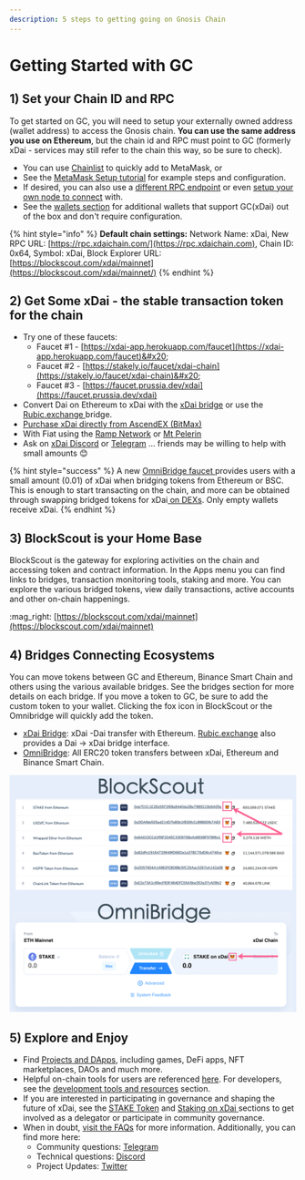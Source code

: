 ```yaml
---
description: 5 steps to getting going on Gnosis Chain
---
```


# Getting Started with GC

## 1) Set your Chain ID and RPC

To get started on GC, you will need to setup your externally owned address (wallet address) to access the Gnosis chain. **You can use the same address you use on Ethereum**, but the chain id and RPC must point to GC (formerly xDai - services may still refer to the chain this way, so be sure to check). &#x20;

* You can use [Chainlist](https://chainlist.org) to quickly add to MetaMask, or
* See the [MetaMask Setup tutorial](wallets/metamask/metamask-setup.md) for example steps and configuration.
* If desired, you can also use a [different RPC endpoint](../for-developers/developer-resources/#json-rpc-endpoints) or even [setup your own node to connect](../for-developers/install-xdai-client/) with.
* See the [wallets section](wallets/) for additional wallets that support GC(xDai) out of the box and don't require configuration.

{% hint style="info" %}
**Default chain settings:** Network Name: xDai,  New RPC URL: [https://rpc.xdaichain.com/](https://rpc.xdaichain.com), Chain ID: 0x64, Symbol: xDai, Block Explorer URL: [https://blockscout.com/xdai/mainnet](https://blockscout.com/xdai/mainnet/)
{% endhint %}

## 2) Get Some xDai - the stable transaction token for the chain

* Try one of these faucets:
  * Faucet #1 - [https://xdai-app.herokuapp.com/faucet](https://xdai-app.herokuapp.com/faucet)&#x20;
  * Faucet #2 - [https://stakely.io/faucet/xdai-chain](https://stakely.io/faucet/xdai-chain)&#x20;
  * Faucet #3 - [https://faucet.prussia.dev/xdai](https://faucet.prussia.dev/xdai)
* Convert Dai on Ethereum to xDai with the [xDai bridge](bridges/converting-xdai-via-bridge/) or use the [Rubic.exchange ](https://rubic.exchange)bridge.
* [Purchase xDai directly from AscendEX (BitMax)](https://bitmax.io/en/basic/cashtrade-spottrading/usdt/xdai)
* With Fiat using the [Ramp Network](get-xdai-tokens/buying-xdai-with-fiat/ramp-network.md) or [Mt Pelerin](get-xdai-tokens/buying-xdai-with-fiat/mt-pelerin.md)
* Ask on [xDai Discord](https://discord.gg/mPJ9zkq) or [Telegram](https://t.me/xdaistable) ... friends may be willing to help with small amounts :blush:&#x20;

{% hint style="success" %}
A new [OmniBridge faucet ](get-xdai-tokens/xdai-faucet.md#omnibridge-faucet) provides users with a small amount (0.01) of xDai when bridging tokens from Ethereum or BSC. This is enough to start transacting on the chain, and more can be obtained through swapping bridged tokens for xDai[ on DEXs](../about-gc/project-spotlights/#defi). Only empty wallets receive xDai.
{% endhint %}

## 3) BlockScout is your Home Base

BlockScout is the gateway for exploring activities on the chain and accessing token and contract information. In the Apps menu you can find links to bridges, transaction monitoring tools, staking and more. You can explore the various bridged tokens, view daily transactions, active accounts and other on-chain happenings.

:mag\_right: [https://blockscout.com/xdai/mainnet](https://blockscout.com/xdai/mainnet)

## 4) Bridges Connecting Ecosystems

You can move tokens between GC and Ethereum, Binance Smart Chain and others using the various available bridges. See the bridges section for more details on each bridge.  If you move a token to GC, be sure to add the custom token to your wallet. Clicking the fox icon in BlockScout or the Omnibridge will quickly add the token.

* [xDai Bridge](https://bridge.xdaichain.com): xDai -Dai transfer with Ethereum. [Rubic.exchange](https://rubic.exchange) also provides a Dai -> xDai bridge interface.
* [OmniBridge](https://omni.xdaichain.com): All ERC20 token transfers between xDai, Ethereum and Binance Smart Chain.

![Add tokens bridged to xDai to your MetaMask Wallet by clicking the Fox icon](<../.gitbook/assets/foxes (2) (2) (2) (2) (2) (2) (2) (2) (2) (1).png>)

## 5) Explore and Enjoy

* Find [Projects and DApps](../about-gc/project-spotlights/), including games, DeFi apps, NFT marketplaces, DAOs and much more.
* Helpful on-chain tools for users are referenced [here](applications/). For developers, see the [development tools and resources](../for-developers/developer-resources/) section.
* If you are interested in participating in governance and shaping the future of xDai, see the [STAKE Token](../for-stakers/stake-token/) and [Staking on xDai ](../for-stakers/staking-protocol/)sections to get involved as a delegator or participate in community governance.
* When in doubt, [visit the FAQs](../about-gc/faqs/) for more information. Additionally, you can find more here:
  * Community questions: [Telegram](https://t.me/xdaistable)
  * Technical questions: [Discord](https://discord.gg/mPJ9zkq)
  * Project Updates: [Twitter](https://twitter.com/xdaichain)

